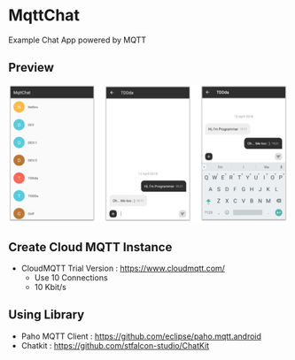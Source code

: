 # MqttChat
Example Chat App powered by MQTT 


## Preview

![mqttchat](/image/mqttchat.png)



## Create Cloud MQTT Instance

* CloudMQTT Trial Version : https://www.cloudmqtt.com/
   * Use 10 Connections
   * 10 Kbit/s



## Using Library
   * Paho MQTT Client : https://github.com/eclipse/paho.mqtt.android
   * Chatkit : https://github.com/stfalcon-studio/ChatKit
